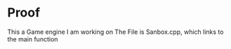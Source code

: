 # Proof
This a Game engine I am working on
The File is Sanbox.cpp, which links to the main function

